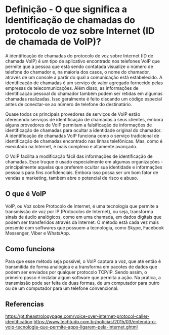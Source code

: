 # Definição - O que significa a Identificação de chamadas do protocolo de voz sobre Internet (ID de chamada de VoIP)?

A identificação de chamadas do protocolo de voz sobre Internet (ID de chamada VoIP) é um tipo de aplicativo encontrado nos telefones VoIP que permite que a pessoa que está sendo contatada visualize o número de telefone do chamador e, na maioria dos casos, o nome do chamador, através de um console a partir do qual a comunicação está estabelecido. A identificação de chamadas é um serviço de valor agregado fornecido pelas empresas de telecomunicações. Além disso, as informações de identificação pessoal do chamador também podem ser retidas em algumas chamadas realizadas. Isso geralmente é feito discando um código especial antes de conectar-se ao número de telefone do destinatário.

Quase todos os principais provedores de serviços de VoIP estão oferecendo serviços de identificação de chamadas a seus clientes, embora alguns provedores de VoIP permitam a falsificação de informações de identificação de chamadas para ocultar a identidade original do chamador. A identificação de chamadas VoIP funciona como o serviço tradicional de identificação de chamadas encontrado nas linhas telefônicas. Mas, como é executado na Internet, é mais complexo e altamente avançado.

O VoIP facilita a modificação fácil das informações de identificação de chamadas. Esse truque é usado especialmente em algumas organizações - principalmente aquelas que preferem ocultar sua identidade e informações pessoais para fins confidenciais. Embora isso possa ser um bom fator de vendas e marketing, também abre o potencial de risco e abuso.

## O que é VoIP

VoIP, ou Voz sobre Protocolo de Internet, é uma tecnologia que permite a transmissão de voz por IP (Protocolos de Internet), ou seja, transforma sinais de áudio analógicos, como em uma chamada, em dados digitais que podem ser transferidos através da Internet. O método está cada vez mais presente com softwares que possuem a tecnologia, como Skype, Facebook Messenger, Viber e WhatsApp.

## Como funciona

Para que esse método seja possível, o VoIP captura a voz, que até então é transmitida de forma analógica e a transforma em pacotes de dados que podem ser enviados por qualquer protocolo TCP/IP. Sendo assim, o primeiro passo é instalar algum software que permita a ação. Na prática, a transmissão pode ser feita de duas formas, de um computador para outro ou de um computador para um telefone convencional.


## Referencias

https://pt.theastrologypage.com/voice-over-internet-protocol-caller-identification
https://www.techtudo.com.br/noticias/2015/03/entenda-o-voip-tecnologia-que-permite-apps-ligarem-pela-internet.ghtml

